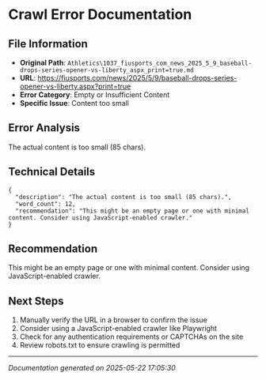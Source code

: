 # Crawl Error Documentation

## File Information
- **Original Path**: `Athletics\1037_fiusports_com_news_2025_5_9_baseball-drops-series-opener-vs-liberty_aspx_print=true.md`
- **URL**: https://fiusports.com/news/2025/5/9/baseball-drops-series-opener-vs-liberty.aspx?print=true
- **Error Category**: Empty or Insufficient Content
- **Specific Issue**: Content too small

## Error Analysis
The actual content is too small (85 chars).

## Technical Details
```
{
  "description": "The actual content is too small (85 chars).",
  "word_count": 12,
  "recommendation": "This might be an empty page or one with minimal content. Consider using JavaScript-enabled crawler."
}
```

## Recommendation
This might be an empty page or one with minimal content. Consider using JavaScript-enabled crawler.

## Next Steps
1. Manually verify the URL in a browser to confirm the issue
2. Consider using a JavaScript-enabled crawler like Playwright
3. Check for any authentication requirements or CAPTCHAs on the site
4. Review robots.txt to ensure crawling is permitted

---
*Documentation generated on 2025-05-22 17:05:30*
